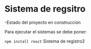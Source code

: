 <h1>Sistema de regsitro</h1>

-Estado del proyecto en construcción

Para ejecutar el sistemas se debe poner:

```npm install react```
Sistema de registro2
